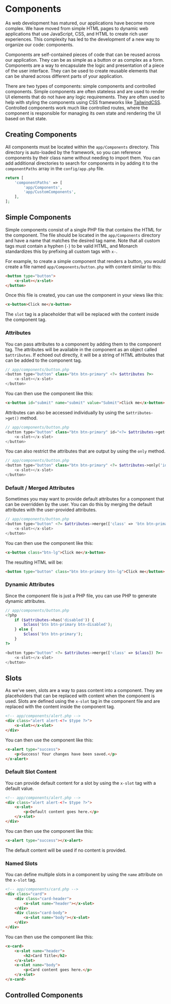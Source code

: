 # Components

As web development has matured, our applications have become more complex. We have moved from simple HTML pages to dynamic web applications that use JavaScript, CSS, and HTML to create rich user experiences. This complexity has led to the development of a new way to organize our code: components.

Components are self-contained pieces of code that can be reused across our application. They can be as simple as a button or as complex as a form. Components are a way to encapsulate the logic and presentation of a piece of the user interface. They can be used to create reusable elements that can be shared across different parts of your application.

There are two types of components: simple components and controlled components. Simple components are often stateless and are used to render UI elements that do not have any logic requirements. They are often used to help with styling the components using CSS frameworks like [TailwindCSS](https://tailwindcss.com/). Controlled components work much like controlled routes, where the component is responsible for managing its own state and rendering the UI based on that state.

## Creating Components

All components must be located within the `app/Components` directory. This directory is auto-loaded by the framework, so you can reference components by their class name without needing to import them. You can add additional directories to search for components in by adding it to the `componentPaths` array in the `config/app.php` file.

```php
return [
    'componentPaths' => [
        'app/Components',
        'app/CustomComponents',
    ],
];
```

## Simple Components

Simple components consist of a single PHP file that contains the HTML for the component. The file should be located in the `app/Components` directory and have a name that matches the desired tag name. Note that all custom tags must contain a hyphen (`-`) to be valid HTML, and Monarch standardizes this by prefixing all custom tags with `x-`.

For example, to create a simple component that renders a button, you would create a file named `app/Components/button.php` with content similar to this:

```html
<button type="button">
    <x-slot></x-slot>
</button>
```

Once this file is created, you can use the component in your views like this:

```html
<x-button>Click me</x-button>
```

The `slot` tag is a placeholder that will be replaced with the content inside the component tag.

### Attributes

You can pass attributes to a component by adding them to the component tag. The attributes will be available in the component as an object called `$attributes`. If echoed out directly, it will be a string of HTML attributes that can be added to the component tag.

```php
// app/components/button.php
<button type="button" class="btn btn-primary" <?= $attributes ?>>
    <x-slot></x-slot>
</button>
```

You can then use the component like this:

```html
<x-button id="submit" name="submit" value="Submit">Click me</x-button>
```

Attributes can also be accessed individually by using the `$attributes->get()` method.

```php
// app/components/button.php
<button type="button" class="btn btn-primary" id="<?= $attributes->get('id') ?>" <?= $attributes->except('id', 'class') ?>>
    <x-slot></x-slot>
</button>
```

You can also restrict the attributes that are output by using the `only` method.

```php
// app/components/button.php
<button type="button" class="btn btn-primary" <?= $attributes->only('id', 'name') ?>>
    <x-slot></x-slot>
</button>
```

### Default / Merged Attributes

Sometimes you may want to provide default attributes for a component that can be overridden by the user. You can do this by merging the default attributes with the user-provided attributes.

```php
// app/components/button.php
<button type="button" <?= $attributes->merge(['class' => 'btn btn-primary']) ?>>
    <x-slot></x-slot>
</button>
```

You can then use the component like this:

```html
<x-button class="btn-lg">Click me</x-button>
```

The resulting HTML will be:

```html
<button type="button" class="btn btn-primary btn-lg">Click me</button>
```

### Dynamic Attributes

Since the component file is just a PHP file, you can use PHP to generate dynamic attributes.

```php
// app/components/button.php
<?php
    if ($attributes->has('disabled')) {
        $class('btn btn-primary btn-disabled');
    } else {
        $class('btn btn-primary');
    }
?>

<button type="button" <?= $attributes->merge(['class' => $class]) ?>>
    <x-slot></x-slot>
</button>
```

## Slots

As we've seen, slots are a way to pass content into a component. They are placeholders that can be replaced with content when the component is used. Slots are defined using the `x-slot` tag in the component file and are replaced with the content inside the component tag.

```html
<!-- app/components/alert.php -->
<div class="alert alert-<?= $type ?>">
    <x-slot></x-slot>
</div>
```

You can then use the component like this:

```html
<x-alert type="success">
    <p>Success! Your changes have been saved.</p>
</x-alert>
```

### Default Slot Content

You can provide default content for a slot by using the `x-slot` tag with a default value.

```html
<!-- app/components/alert.php -->
<div class="alert alert-<?= $type ?>">
    <x-slot>
        <p>Default content goes here.</p>
    </x-slot>
</div>
```

You can then use the component like this:

```html
<x-alert type="success"></x-alert>
```

The default content will be used if no content is provided.

### Named Slots

You can define multiple slots in a component by using the `name` attribute on the `x-slot` tag.

```html
<!-- app/components/card.php -->
<div class="card">
    <div class="card-header">
        <x-slot name="header"></x-slot>
    </div>
    <div class="card-body">
        <x-slot name="body"></x-slot>
    </div>
</div>
```

You can then use the component like this:

```html
<x-card>
    <x-slot name="header">
        <h2>Card Title</h2>
    </x-slot>
    <x-slot name="body">
        <p>Card content goes here.</p>
    </x-slot>
</x-card>
```

## Controlled Components
